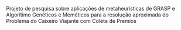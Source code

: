 Projeto de pesquisa sobre aplicações de metaheurísticas de GRASP e Algorítimo Genéticos e Meméticos para a resolução aproximada do Problema do Caixeiro Viajante com Coleta de Premios 